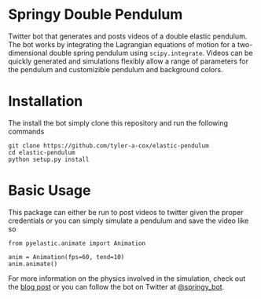 # Springy Double Pendulum

Twitter bot that generates and posts videos of a double elastic pendulum. The bot
works by integrating the Lagrangian equations of motion for a two-dimensional double
spring pendulum using `scipy.integrate`. Videos can be quickly generated and simulations
flexibly allow a range of parameters for the pendulum and customizible pendulum and background colors.

# Installation

The install the bot simply clone this repository and run the following commands

```
git clone https://github.com/tyler-a-cox/elastic-pendulum
cd elastic-pendulum
python setup.py install
```

# Basic Usage

This package can either be run to post videos to twitter given the proper credentials or you can simply 
simulate a pendulum and save the video like so

```
from pyelastic.animate import Animation

anim = Animation(fps=60, tend=10)
anim.animate()
```
For more information on the physics involved in the simulation, check out the [blog post](https://tyleracox.xyz/blog/double-pendulum/) or you can follow the bot on Twitter at [@springy_bot](https://twitter/com/springy_bot).
